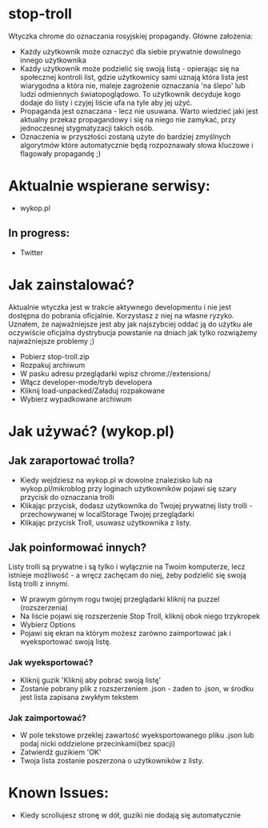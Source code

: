 # stop-troll
Wtyczka chrome do oznaczania rosyjskiej propagandy. Główne założenia:
- Każdy użytkownik może oznaczyć dla siebie prywatnie dowolnego innego użytkownika
- Każdy użytkownik może podzielić się swoją listą - opierając się na społecznej kontroli list, gdzie użytkownicy sami uznają która lista jest wiarygodna a która nie, maleje zagrożenie oznaczania 'na ślepo' lub ludzi odmiennych światopoglądowo. To użytkownik decyduje kogo dodaje do listy i czyjej liście ufa na tyle aby jej użyć.
- Propaganda jest oznaczana - lecz nie usuwana. Warto wiedzieć jaki jest aktualny przekaz propagandowy i się na niego nie zamykać, przy jednoczesnej stygmatyzacji takich osób.
- Oznaczenia w przyszłości zostaną użyte do bardziej zmyślnych algorytmów które automatycznie będą rozpoznawały słowa kluczowe i flagowały propagandę ;)


# Aktualnie wspierane serwisy:
- wykop.pl

## In progress:
- Twitter

# Jak zainstalować?

Aktualnie wtyczka jest w trakcie aktywnego developmentu i nie jest dostępna do pobrania oficjalnie. Korzystasz z niej na własne ryzyko.
Uznałem, że najważniejsze jest aby jak najszybciej oddać ją do użytku ale oczywiście oficjalna dystrybucja powstanie na dniach jak tylko rozwiążemy najważniejsze problemy ;)

- Pobierz stop-troll.zip
- Rozpakuj archiwum
- W pasku adresu przeglądarki wpisz chrome://extensions/
- Włącz developer-mode/tryb developera
- Kliknij load-unpacked/Załaduj rozpakowane
- Wybierz wypadkowane archiwum

# Jak używać? (wykop.pl)

## Jak zaraportować trolla?
- Kiedy wejdziesz na wykop.pl w dowolne znalezisko lub na wykop.pl/mikroblog przy loginach użytkowników pojawi się szary przycisk do oznaczania trolli
- Klikając przycisk, dodasz użytkownika do Twojej prywatnej listy trolli - przechowywanej w localStorage Twojej przeglądarki
- Klikając przycisk Troll, usuwasz użytkownika z listy.

## Jak poinformować innych?
Listy trolli są prywatne i są tylko i wyłącznie na Twoim komputerze, lecz istnieje możliwość - a wręcz zachęcam do niej, żeby podzielić się swoją listą trolli z innymi.
- W prawym górnym rogu twojej przeglądarki kliknij na puzzel (rozszerzenia)
- Na liście pojawi się rozszerzenie Stop Troll, kliknij obok niego trzykropek
- Wybierz Options
- Pojawi się ekran na którym możesz zarówno zaimportować jak i wyeksportować swoją listę. 

### Jak wyeksportować?
- Kliknij guzik 'Kliknij aby pobrać swoją listę'
- Zostanie pobrany plik z rozszerzeniem .json - żaden to .json, w środku jest lista zapisana zwykłym tekstem

### Jak zaimportować?
- W pole tekstowe przeklej zawartość wyeksportowanego pliku .json lub podaj nicki oddzielone przecinkami(bez spacji)
- Zatwierdź guzikiem 'OK'
- Twoja lista zostanie poszerzona o użytkowników z listy.

# Known Issues:
- Kiedy scrollujesz stronę w dół, guziki nie dodają się automatycznie
